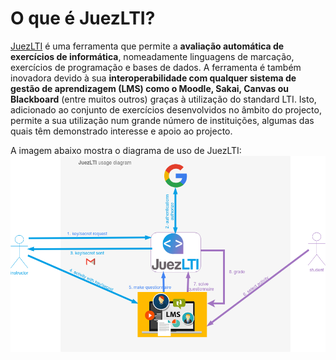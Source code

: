 # O que é JuezLTI?
[JuezLTI](https://juezlti.eu) é uma ferramenta que permite a **avaliação automática de exercícios de informática**, nomeadamente linguagens de marcação, exercícios de programação e bases de dados. A ferramenta é também inovadora devido à sua **interoperabilidade com qualquer sistema de gestão de aprendizagem (LMS) como o Moodle, Sakai, Canvas ou Blackboard** (entre muitos outros) graças à utilização do standard LTI. Isto, adicionado ao conjunto de exercícios desenvolvidos no âmbito do projecto, permite a sua utilização num grande número de instituições, algumas das quais têm demonstrado interesse e apoio ao projecto.

A imagem abaixo mostra o diagrama de uso de JuezLTI:
![JuezLTI: Diagrama de Utilização](../docs/img/introJuezLTI/juezLTI_UsageDiagram.png)